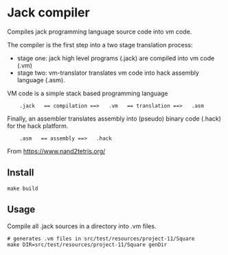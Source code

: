 # Jack compiler

Compiles jack programming language source code into vm code.

The compiler is the first step into a two stage translation process: 
- stage one: jack high level programs (.jack) are compiled into vm code (.vm)
- stage two: vm-translator translates vm code into hack assembly language (.asm). 

VM code is a simple stack based programming language

```
    .jack   == compilation ==>   .vm   == translation ==>   .asm 
```

Finally, an assembler translates assembly into (pseudo) binary code (.hack) for the hack platform.

```
    .asm   == assembly ==>   .hack
```


From https://www.nand2tetris.org/


## Install

```
make build
```

## Usage

Compile all .jack sources in a directory into .vm files.

```
# generates .vm files in src/test/resources/project-11/Square
make DIR=src/test/resources/project-11/Square genDir
```

